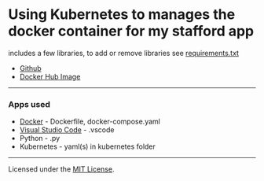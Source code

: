 # Using Kubernetes to manages the docker container for my stafford app
includes a few libraries, to add or remove libraries see [requirements.txt](.devcontainer/requirements.txt)
- [Github](https://github.com/JacobMannix/docker_python)
- [Docker Hub Image](https://hub.docker.com/repository/docker/jmannix3/docker_python)

---

### Apps used
- [Docker](https://www.docker.com/) - Dockerfile, docker-compose.yaml
- [Visual Studio Code](https://code.visualstudio.com/) - .vscode
- Python - .py
- Kubernetes - yaml(s) in kubernetes folder

---

Licensed under the [MIT License](LICENSE).
